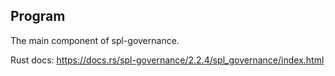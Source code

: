 ## Program

The main component of spl-governance.

Rust docs: https://docs.rs/spl-governance/2.2.4/spl_governance/index.html
